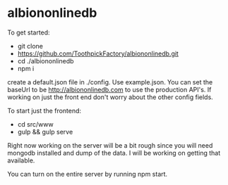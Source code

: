 # albiononlinedb

To get started:
* git clone
* https://github.com/ToothpickFactory/albiononlinedb.git
* cd ./albiononlinedb
* npm i

create a default.json file in ./config. Use example.json. You can set the baseUrl to be http://albiononlinedb.com to use the production API's. If working on just the front end don't worry about the other config fields.

To start just the frontend:
* cd src/www
* gulp && gulp serve

Right now working on the server will be a bit rough since you will need mongodb installed and dump of the data. I will be working on getting that available.

You can turn on the entire server by running npm start.
